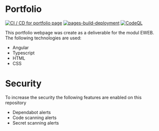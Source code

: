 # Portfolio
[![CI / CD for portfolio page](https://github.com/RomanKrass/Portfolio/actions/workflows/main.yml/badge.svg)](https://github.com/RomanKrass/Portfolio/actions/workflows/main.yml)
[![pages-build-deployment](https://github.com/RomanKrass/Portfolio/actions/workflows/pages/pages-build-deployment/badge.svg)](https://github.com/RomanKrass/Portfolio/actions/workflows/pages/pages-build-deployment)
[![CodeQL](https://github.com/RomanKrass/Portfolio/actions/workflows/github-code-scanning/codeql/badge.svg)](https://github.com/RomanKrass/Portfolio/actions/workflows/github-code-scanning/codeql)

This portfolio webpage was create as a deliverable for the modul EWEB. The following technologies are used:
- Angular
- Typescript
- HTML
- CSS

# Security
To increase the security the following features are enabled on this repository
- Dependabot alerts
- Code scanning alerts
- Secret scanning alerts

